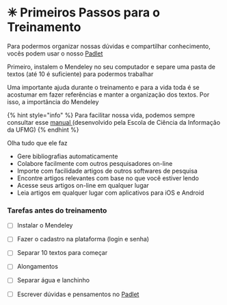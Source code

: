 # ✳ Primeiros Passos para o Treinamento

Para podermos organizar nossas dúvidas e compartilhar conhecimento, vocês podem usar o nosso [Padlet](%20https://padlet.com/marcelaestevanovic/gti8p617j133cnoo)

Primeiro, instalem o Mendeley no seu computador e separe uma pasta de textos \(até 10 é suficiente\) para podermos trabalhar

Uma importante ajuda durante o treinamento e para a vida toda é se acostumar em fazer referências e manter a organização dos textos. Por isso, a importância do Mendeley

{% hint style="info" %}
Para facilitar nossa vida, podemos sempre consultar esse [manual ](http://normalizacao.eci.ufmg.br/)\(desenvolvido pela Escola de Ciência da Informação da UFMG\)
{% endhint %}

Olha tudo que ele faz

* Gere bibliografias automaticamente
* Colabore facilmente com outros pesquisadores on-line
* Importe com facilidade artigos de outros softwares de pesquisa
* Encontre artigos relevantes com base no que você estiver lendo
* Acesse seus artigos on-line em qualquer lugar
* Leia artigos em qualquer lugar com aplicativos para iOS e Android

### Tarefas antes do treinamento

* [ ] Instalar o Mendeley
* [ ] Fazer o cadastro na plataforma \(login e senha\)
* [ ] Separar 10 textos para começar
* [ ] Alongamentos
* [ ] Separar água e lanchinho
* [ ] Escrever dúvidas e pensamentos no [Padlet](https://padlet.com/marcelaestevanovic/gti8p617j133cnoo)



